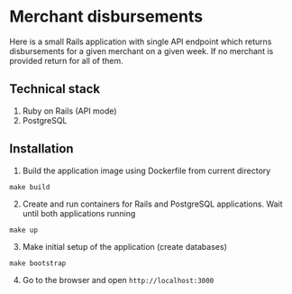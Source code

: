 # Merchant disbursements

Here is a small Rails application with single API endpoint which returns disbursements for a given merchant on a given week. If no merchant is provided return for all of them.

## Technical stack

1. Ruby on Rails (API mode)
2. PostgreSQL

## Installation

1. Build the application image using Dockerfile from current directory

```
make build
```

2. Create and run containers for Rails and PostgreSQL applications. Wait until both applications running

```
make up
```

3. Make initial setup of the application (create databases)

```
make bootstrap
```

4. Go to the browser and open `http://localhost:3000`
